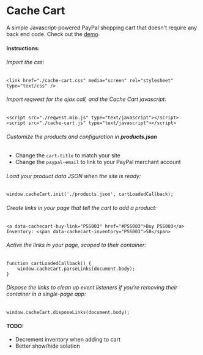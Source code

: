 # Cache Cart
A simple Javascript-powered PayPal shopping cart that doesn't require any back end code. Check out the [demo](http://cacheflowe.github.com/cache-cart/).

#### Instructions:
###### Import the css:
```
<link href="./cache-cart.css" media="screen" rel="stylesheet" type="text/css" />
```

###### Import reqwest for the ajax call, and the Cache Cart javascript:
```
<script src="./reqwest.min.js" type="text/javascript"></script>
<script src="./cache-cart.js" type="text/javascript"></script>
```

###### Customize the products and configuration in **products.json**
* Change the `cart-title` to match your site
* Change the `paypal-email` to link to your PayPal merchant account

###### Load your product data JSON when the site is ready:
```
window.cacheCart.init('./products.json', cartLoadedCallback);
```

###### Create links in your page that tell the cart to add a product:
```
<a data-cachecart-buy-link="PSS003" href="#PSS003">Buy PSS003</a>
Inventory: <span data-cachecart-inventory="PSS003">58</span>
```

###### Active the links in your page, scoped to their container:
```
function cartLoadedCallback() {
	window.cacheCart.parseLinks(document.body);
}
```

###### Dispose the links to clean up event listeners if you're removing their container in a single-page app:
```
window.cacheCart.disposeLinks(document.body);
```

#### TODO:

* Decrement inventory when adding to cart
* Better show/hide solution
